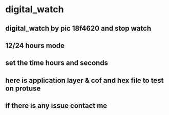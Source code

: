 # digital_watch
## digital_watch by pic 18f4620 and stop watch 
## 12/24 hours mode
## set the time hours and seconds
## here is application layer & cof and hex file to test on protuse 
## if there is any issue contact me
